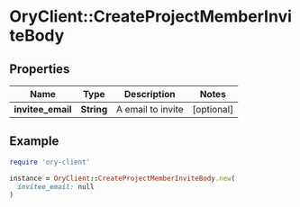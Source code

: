 # OryClient::CreateProjectMemberInviteBody

## Properties

| Name | Type | Description | Notes |
| ---- | ---- | ----------- | ----- |
| **invitee_email** | **String** | A email to invite | [optional] |

## Example

```ruby
require 'ory-client'

instance = OryClient::CreateProjectMemberInviteBody.new(
  invitee_email: null
)
```

